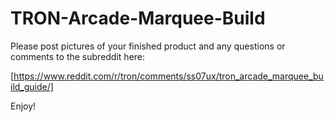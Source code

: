 # TRON-Arcade-Marquee-Build

Please post pictures of your finished product and any questions or comments to the subreddit here:

[https://www.reddit.com/r/tron/comments/ss07ux/tron_arcade_marquee_build_guide/]

Enjoy!
